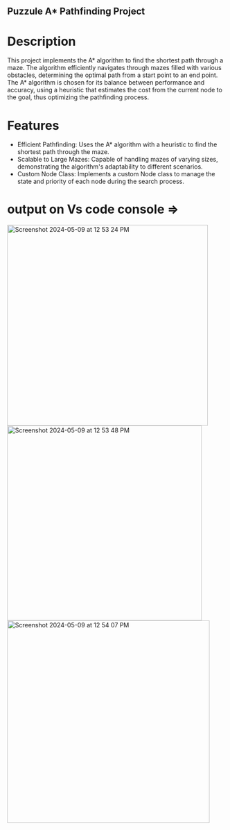 ## Puzzule A* Pathfinding Project

# Description
This project implements the A* algorithm to find the shortest path through a maze. The algorithm efficiently navigates through mazes filled with various obstacles, determining the optimal path from a start point to an end point. The A* algorithm is chosen for its balance between performance and accuracy, using a heuristic that estimates the cost from the current node to the goal, thus optimizing the pathfinding process.

# Features
- Efficient Pathfinding: Uses the A* algorithm with a heuristic to find the shortest path through the maze.
- Scalable to Large Mazes: Capable of handling mazes of varying sizes, demonstrating the algorithm's adaptability to different scenarios.
- Custom Node Class: Implements a custom Node class to manage the state and priority of each node during the search process.

# output on Vs code console => 
<img width="463" alt="Screenshot 2024-05-09 at 12 53 24 PM" src="https://github.com/DilshanZarook/Puzzle---A-Algorithm/assets/129732701/4b96b298-34cb-4999-b5b2-c1943b328241">
<img width="449" alt="Screenshot 2024-05-09 at 12 53 48 PM" src="https://github.com/DilshanZarook/Puzzle---A-Algorithm/assets/129732701/e0b785fb-7208-4b57-b746-947839ac0bd5">
<img width="467" alt="Screenshot 2024-05-09 at 12 54 07 PM" src="https://github.com/DilshanZarook/Puzzle---A-Algorithm/assets/129732701/4b588920-fa2e-4aec-9641-a49cfe660f88">
